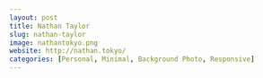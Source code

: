 ```yaml
---
layout: post
title: Nathan Taylor
slug: nathan-taylor
image: nathantokyo.png
website: http://nathan.tokyo/
categories: [Personal, Minimal, Background Photo, Responsive]
---
```

